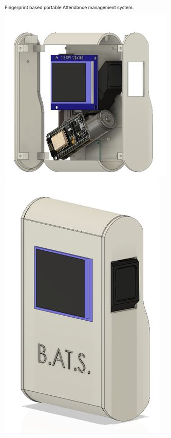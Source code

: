 Fingerprint based portable Attendance management system.

![CAD model](https://github.com/Sid346/BATS/blob/master/3.png)
![CAD model](https://github.com/Sid346/BATS/blob/master/5.png)
